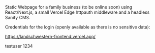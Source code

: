 Static Webpage for a family business (to be online soon) using React/Next.js, a small Vercel Edge httpauth middleware and a headless Sanity CMS.

Credentials for the login (openly available as there is no sensitive data):

https://landschwestern-frontend.vercel.app/

testuser
1234
